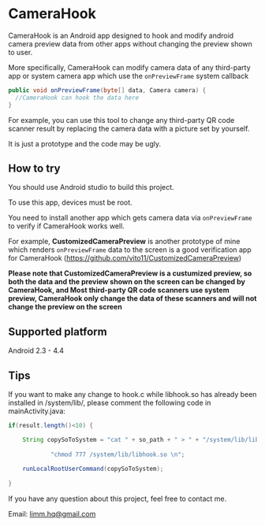 # CameraHook
CameraHook is an Android app designed to hook and modify android camera preview data from other apps without changing the preview shown to user. 

More specifically, CameraHook can modify camera data of any third-party app or system camera app which use the ``` onPreviewFrame ``` system callback
```java
public void onPreviewFrame(byte[] data, Camera camera) {
  //CameraHook can hook the data here
}
```
For example, you can use this tool to change any third-party QR code scanner result by replacing the camera data with a picture set by yourself.

It is just a prototype and the code may be ugly.

## How to try
You should use Android studio to build this project.

To use this app, devices must be root.

You need to install another app which gets camera data via ```onPreviewFrame``` to verify if CameraHook works well. 

For example, **CustomizedCameraPreview** is another prototype of mine which renders ```onPreviewFrame``` data to the screen is a good verification app for CameraHook (https://github.com/vito11/CustomizedCameraPreview)

**Please note that CustomizedCameraPreview is a custumized preview, so both the data and the preview shown on the screen can be changed by CameraHook, and Most third-party QR code scanners use system preview, CameraHook only change the data of these scanners and will not change the preview on the screen**

## Supported platform
Android 2.3 - 4.4

## Tips

If you want to make any change to hook.c while libhook.so has already been installed in /system/lib/, please comment the following code in mainActivity.java:
```java
if(result.length()<10) {

    String copySoToSystem = "cat " + so_path + " > " + "/system/lib/libhook.so \n" +
    
            "chmod 777 /system/lib/libhook.so \n";
            
    runLocalRootUserCommand(copySoToSystem);
    
}
```
If you have any question about this project, feel free to contact me. 

Email: limm.hq@gmail.com

